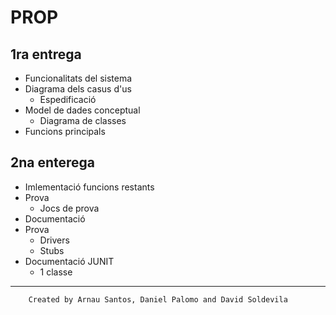 # PROP

## 1ra entrega

- Funcionalitats del sistema
- Diagrama dels casus d'us
    - Espedificació
- Model de dades conceptual
    - Diagrama de classes
- Funcions principals

## 2na enterega

- Imlementació funcions restants
- Prova
    - Jocs de prova
- Documentació
- Prova
    - Drivers
    - Stubs
- Documentació JUNIT
    - 1 classe

---
        Created by Arnau Santos, Daniel Palomo and David Soldevila